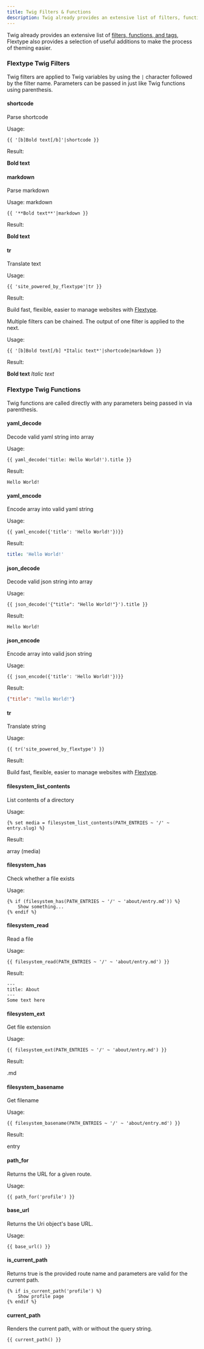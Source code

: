 ```yaml
---
title: Twig Filters & Functions
description: Twig already provides an extensive list of filters, functions, and tags, Flextype also provides a selection of useful additions to make the process of theming easier.
---
```


Twig already provides an extensive list of [filters, functions, and tags](https://twig.symfony.com/doc/2.x/), Flextype also provides a selection of useful additions to make the process of theming easier.

### Flextype Twig Filters

Twig filters are applied to Twig variables by using the `|` character followed by the filter name. Parameters can be passed in just like Twig functions using parenthesis.

#### shortcode

Parse shortcode

Usage:

```twig
{{ '[b]Bold text[/b]'|shortcode }}
```

Result:

**Bold text**

#### markdown

Parse markdown

Usage: markdown

```twig
{{ '**Bold text**'|markdown }}
```

Result:

**Bold text**

#### tr

Translate text

Usage:
```twig
{{ 'site_powered_by_flextype'|tr }}
```

Result:

Build fast, flexible, easier to manage websites with
<a href="http://flextype.org">Flextype</a>.

Multiple filters can be chained. The output of one filter is applied to the next.

Usage:
```twig
{{ '[b]Bold text[/b] *Italic text*'|shortcode|markdown }}
```

Result:

**Bold text** *Italic text*

### Flextype Twig Functions

Twig functions are called directly with any parameters being passed in via parenthesis.

#### yaml_decode

Decode valid yaml string into array

Usage:
```twig
{{ yaml_decode('title: Hello World!').title }}
```

Result:
```twig
Hello World!
```

#### yaml_encode

Encode array into valid yaml string

Usage:
```twig
{{ yaml_encode({'title': 'Hello World!'})}}
```

Result:
```yaml
title: 'Hello World!'
```

#### json_decode

Decode valid json string into array

Usage:
```twig
{{ json_decode('{"title": "Hello World!"}').title }}
```

Result:
```twig
Hello World!
```

#### json_encode

Encode array into valid json string

Usage:
```twig
{{ json_encode({'title': 'Hello World!'})}}
```

Result:
```json
{"title": "Hello World!"}
```

#### tr

Translate string

Usage:
```twig
{{ tr('site_powered_by_flextype') }}
```

Result:

Build fast, flexible, easier to manage websites with
<a href="http://flextype.org">Flextype</a>.

#### filesystem_list_contents

List contents of a directory

Usage:

```twig
{% set media = filesystem_list_contents(PATH_ENTRIES ~ '/' ~ entry.slug) %}
```

Result:

array (media)

#### filesystem_has

Check whether a file exists

Usage:
```twig
{% if (filesystem_has(PATH_ENTRIES ~ '/' ~ 'about/entry.md')) %}
    Show something...
{% endif %}
```

#### filesystem_read

Read a file

Usage:
```twig
{{ filesystem_read(PATH_ENTRIES ~ '/' ~ 'about/entry.md') }}
```

Result:

    ---
    title: About
    ---
    Some text here

#### filesystem_ext

Get file extension

Usage:
```twig
{{ filesystem_ext(PATH_ENTRIES ~ '/' ~ 'about/entry.md') }}
```

Result:

.md

#### filesystem_basename

Get filename

Usage:

```twig
{{ filesystem_basename(PATH_ENTRIES ~ '/' ~ 'about/entry.md') }}
```

Result:

entry

#### path_for

Returns the URL for a given route.

Usage:
```twig
{{ path_for('profile') }}
```

#### base_url

Returns the Uri object's base URL.

Usage:
```twig
{{ base_url() }}
```

#### is_current_path

Returns true is the provided route name and parameters are valid for the current path.
```twig
{% if is_current_path('profile') %}
    Show profile page
{% endif %}
```

#### current_path

Renders the current path, with or without the query string.
```twig
{{ current_path() }}
```
